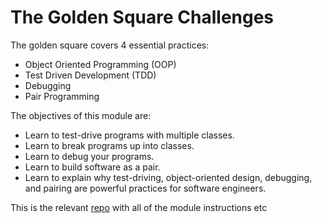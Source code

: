 # The Golden Square Challenges

The golden square covers 4 essential practices:

* Object Oriented Programming (OOP)
* Test Driven Development (TDD)
* Debugging
* Pair Programming

The objectives of this module are:

* Learn to test-drive programs with multiple classes.
* Learn to break programs up into classes.
* Learn to debug your programs.
* Learn to build software as a pair.
* Learn to explain why test-driving, object-oriented design, debugging, and
  pairing are powerful practices for software engineers.
  
  
This is the relevant [repo](https://github.com/jillwones/golden-square) with all of the module instructions etc

